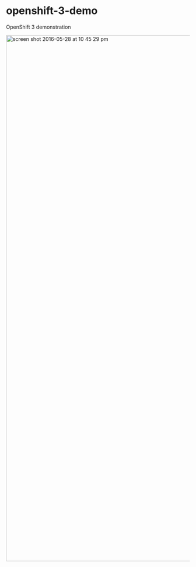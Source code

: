 # openshift-3-demo
OpenShift 3 demonstration

<img width="1440" alt="screen shot 2016-05-28 at 10 45 29 pm" src="https://cloud.githubusercontent.com/assets/1744307/15628846/c687ef18-2529-11e6-8480-65d9ae3dd1f9.png">

